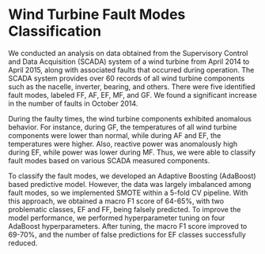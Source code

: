 # Wind Turbine Fault Modes Classification 

We conducted an analysis on data obtained from the Supervisory Control and Data Acquisition (SCADA) system of a wind turbine from April 2014 to April 2015, along with associated faults that occurred during operation. The SCADA system provides over 60 records of all wind turbine components such as the nacelle, inverter, bearing, and others. There were five identified fault modes, labeled FF, AF, EF, MF, and GF. We found a significant increase in the number of faults in October 2014.

During the faulty times, the wind turbine components exhibited anomalous behavior. For instance, during GF, the temperatures of all wind turbine components were lower than normal, while during AF and EF, the temperatures were higher. Also, reactive power was anomalously high during EF, while power was lower during MF. Thus, we were able to classify fault modes based on various SCADA measured components.

To classify the fault modes, we developed an Adaptive Boosting (AdaBoost) based predictive model. However, the data was largely imbalanced among fault modes, so we implemented SMOTE within a 5-fold CV pipeline. With this approach, we obtained a macro F1 score of 64-65%, with two problematic classes, EF and FF, being falsely predicted. To improve the model performance, we performed hyperparameter tuning on four AdaBoost hyperparameters. After tuning, the macro F1 score improved to 69-70%, and the number of false predictions for EF classes successfully reduced.
